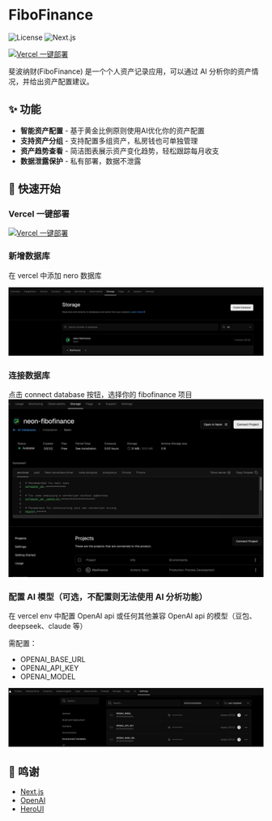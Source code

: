 # FiboFinance

![License](https://img.shields.io/badge/license-MIT-blue.svg)
![Next.js](https://img.shields.io/badge/Next.js-15.0.4-black)

[![Vercel 一键部署](https://vercel.com/button)](https://vercel.com/new/clone?repository-url=https://github.com/emiyaaaaa/fibofinance)

斐波纳财(FiboFinance) 是一个个人资产记录应用，可以通过 AI 分析你的资产情况，并给出资产配置建议。

## ✨ 功能

- **智能资产配置** - 基于黄金比例原则使用AI优化你的资产配置
- **支持资产分组** - 支持配置多组资产，私房钱也可单独管理
- **资产趋势查看** - 简洁图表展示资产变化趋势，轻松跟踪每月收支
- **数据泄露保护** - 私有部署，数据不泄露

## 🚀 快速开始

### Vercel 一键部署

[![Vercel 一键部署](https://vercel.com/button)](https://vercel.com/new/clone?repository-url=https://github.com/emiyaaaaa/fibofinance)

### 新增数据库

在 vercel 中添加 nero 数据库

![Nero 数据库](./public/database.png)

### 连接数据库

点击 connect database 按钮，选择你的 fibofinance 项目
![](./public/connect-database.png)

### 配置 AI 模型（可选，不配置则无法使用 AI 分析功能）

在 vercel env 中配置 OpenAI api 或任何其他兼容 OpenAI api 的模型（豆包、deepseek、claude 等）

需配置：

- OPENAI_BASE_URL
- OPENAI_API_KEY
- OPENAI_MODEL

![配置环境变量](./public/settings-env.png)

## 🙏 鸣谢

- [Next.js](https://nextjs.org/)
- [OpenAI](https://openai.com/)
- [HeroUI](https://github.com/heroui)
